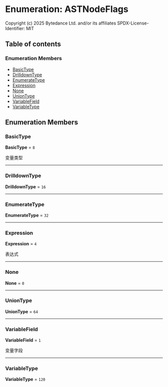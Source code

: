 # Enumeration: ASTNodeFlags

Copyright (c) 2025 Bytedance Ltd. and/or its affiliates
SPDX-License-Identifier: MIT

## Table of contents

### Enumeration Members

* [BasicType](/en/auto-docs/variable-core/enums/ASTNodeFlags.md#basictype)
* [DrilldownType](/en/auto-docs/variable-core/enums/ASTNodeFlags.md#drilldowntype)
* [EnumerateType](/en/auto-docs/variable-core/enums/ASTNodeFlags.md#enumeratetype)
* [Expression](/en/auto-docs/variable-core/enums/ASTNodeFlags.md#expression)
* [None](/en/auto-docs/variable-core/enums/ASTNodeFlags.md#none)
* [UnionType](/en/auto-docs/variable-core/enums/ASTNodeFlags.md#uniontype)
* [VariableField](/en/auto-docs/variable-core/enums/ASTNodeFlags.md#variablefield)
* [VariableType](/en/auto-docs/variable-core/enums/ASTNodeFlags.md#variabletype)

## Enumeration Members

### BasicType

**BasicType** = `8`

变量类型

***

### DrilldownType

**DrilldownType** = `16`

***

### EnumerateType

**EnumerateType** = `32`

***

### Expression

**Expression** = `4`

表达式

***

### None

**None** = `0`

***

### UnionType

**UnionType** = `64`

***

### VariableField

**VariableField** = `1`

变量字段

***

### VariableType

**VariableType** = `120`
